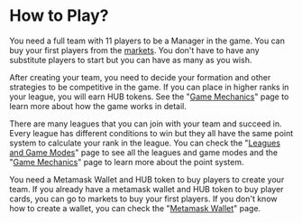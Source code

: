 # How to Play?

You need a full team with 11 players to be a Manager in the game. You can buy your first players from the [markets](../markets.md). You don't have to have any substitute players to start but you can have as many as you wish.&#x20;

After creating your team, you need to decide your formation and other strategies to be competitive in the game. If you can place in higher ranks in your league, you will earn HUB tokens. See the "[Game Mechanics](../game-mechanics.md)" page to learn more about how the game works in detail.

There are many leagues that you can join with your team and succeed in. Every league has different conditions to win but they all have the same point system to calculate your rank in the league. You can check the "[Leagues and Game Modes](../leagues-and-game-modes.md)" page to see all the leagues and game modes and the "[Game Mechanics](../game-mechanics.md)" page to learn more about the point system.

You need a Metamask Wallet and HUB token to buy players to create your team. If you already have a metamask wallet and HUB token to buy player cards, you can go to markets to buy your first players. If you don't know how to create a wallet, you can check the "[Metamask Wallet](metamask-wallet.md)" page.
